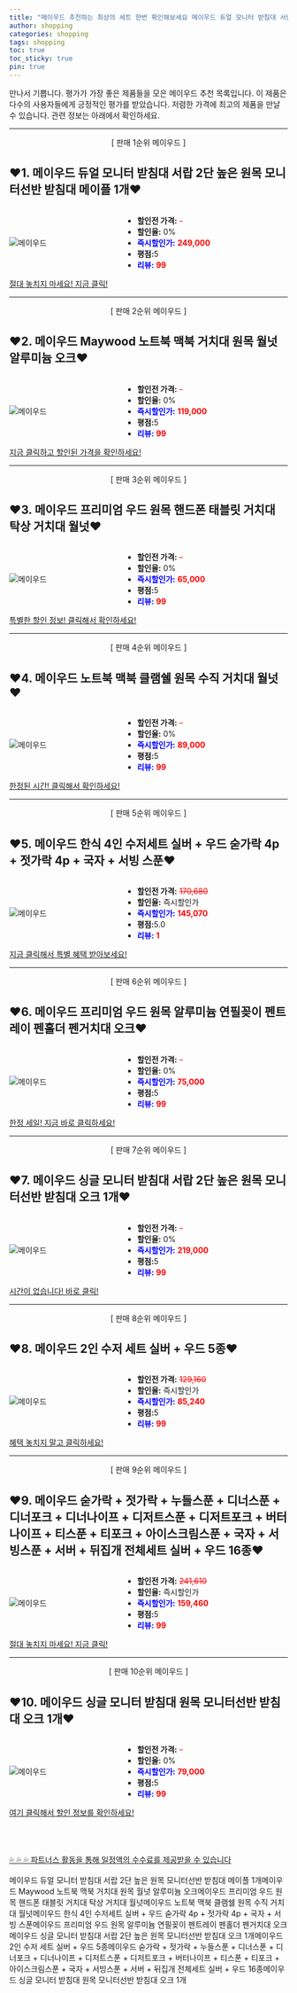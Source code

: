 ```yaml
---
title: "메이우드 추천하는 최상의 세트 한번 확인해보세요 메이우드 듀얼 모니터 받침대 서랍"
author: shopping
categories: shopping
tags: shopping
toc: true
toc_sticky: true
pin: true
---
```

만나서 기쁩니다. 평가가 가장 좋은 제품들을 모은 메이우드 추천 목록입니다. 이 제품은 다수의 사용자들에게 긍정적인 평가를 받았습니다. 저렴한 가격에 최고의 제품을 만날 수 있습니다. 관련 정보는 아래에서 확인하세요.

---
<p class="toplist" style="margin: 0 auto; display: block; width: fit-content;">[ 판매 1순위 메이우드 ]</p>

<h2><strong>❤️1. 메이우드 듀얼 모니터 받침대 서랍 2단 높은 원목 모니터선반 받침대 메이플 1개❤️</strong></h2>

<div style="display: flex; align-items: center;">
    <div style="flex: 0.4;">
        <img src="https://thumbnail6.coupangcdn.com/thumbnails/remote/230x230ex/image/vendor_inventory/1b88/1f38a7e027f476e720a57f6b38ddd03550ad85e3a6688cafb77657809e40.jpg" alt="메이우드" style="max-width: 100%;">
    </div>
    <div style="flex: 0.6; margin-left: 10px;">
        <ul>
            <li><strong>할인전 가격:</strong> <del style="color: red;">-</del></li>
            <li><strong>할인율:</strong> 0%</li>
            <li><span style='color:blue'><strong>즉시할인가:</strong></span> <span style='color:red'><strong>249,000</strong></span></li>
            <li><strong>평점:</strong>5</li>
            <li><span style='color:blue'><strong>리뷰:</strong></span> <span style='color:red'><strong>99</strong></span></li>
        </ul>
    </div>
</div>
<div class="center">
    <a href="https://William4Davisa.github.io?lptag=AF9450613&subid=githubio&pageKey=8163839806&traceid=V0-153&itemId=23286708391&vendorItemId=90318969631" class="myButton">
        절대 놓치지 마세요! 지금 클릭!
    </a>
</div>


---
<p class="toplist" style="margin: 0 auto; display: block; width: fit-content;">[ 판매 2순위 메이우드 ]</p>

<h2><strong>❤️2. 메이우드 Maywood 노트북 맥북 거치대 원목 월넛 알루미늄 오크❤️</strong></h2>

<div style="display: flex; align-items: center;">
    <div style="flex: 0.4;">
        <img src="https://thumbnail10.coupangcdn.com/thumbnails/remote/230x230ex/image/vendor_inventory/4043/398be17ce9cfaf502b495f3caee6a42f6ce3018c082e7294b9a2f25c05ec.jpg" alt="메이우드" style="max-width: 100%;">
    </div>
    <div style="flex: 0.6; margin-left: 10px;">
        <ul>
            <li><strong>할인전 가격:</strong> <del style="color: red;">-</del></li>
            <li><strong>할인율:</strong> 0%</li>
            <li><span style='color:blue'><strong>즉시할인가:</strong></span> <span style='color:red'><strong>119,000</strong></span></li>
            <li><strong>평점:</strong>5</li>
            <li><span style='color:blue'><strong>리뷰:</strong></span> <span style='color:red'><strong>99</strong></span></li>
        </ul>
    </div>
</div>
<div class="center">
    <a href="https://William4Davisa.github.io?lptag=AF9450613&subid=githubio&pageKey=8163787114&traceid=V0-153&itemId=23286414020&vendorItemId=90318679579" class="myButton">
        지금 클릭하고 할인된 가격을 확인하세요!
    </a>
</div>


---
<p class="toplist" style="margin: 0 auto; display: block; width: fit-content;">[ 판매 3순위 메이우드 ]</p>

<h2><strong>❤️3. 메이우드 프리미엄 우드 원목 핸드폰 태블릿 거치대 탁상 거치대 월넛❤️</strong></h2>

<div style="display: flex; align-items: center;">
    <div style="flex: 0.4;">
        <img src="https://thumbnail7.coupangcdn.com/thumbnails/remote/230x230ex/image/vendor_inventory/16f1/cbedfa311137449c8919fb8ad44eaa2400515f2227c303719431629a042c.jpg" alt="메이우드" style="max-width: 100%;">
    </div>
    <div style="flex: 0.6; margin-left: 10px;">
        <ul>
            <li><strong>할인전 가격:</strong> <del style="color: red;">-</del></li>
            <li><strong>할인율:</strong> 0%</li>
            <li><span style='color:blue'><strong>즉시할인가:</strong></span> <span style='color:red'><strong>65,000</strong></span></li>
            <li><strong>평점:</strong>5</li>
            <li><span style='color:blue'><strong>리뷰:</strong></span> <span style='color:red'><strong>99</strong></span></li>
        </ul>
    </div>
</div>
<div class="center">
    <a href="https://William4Davisa.github.io?lptag=AF9450613&subid=githubio&pageKey=8164129714&traceid=V0-153&itemId=23287937627&vendorItemId=90320184961" class="myButton">
        특별한 할인 정보! 클릭해서 확인하세요!
    </a>
</div>


---
<p class="toplist" style="margin: 0 auto; display: block; width: fit-content;">[ 판매 4순위 메이우드 ]</p>

<h2><strong>❤️4. 메이우드 노트북 맥북 클램쉘 원목 수직 거치대 월넛❤️</strong></h2>

<div style="display: flex; align-items: center;">
    <div style="flex: 0.4;">
        <img src="https://thumbnail10.coupangcdn.com/thumbnails/remote/230x230ex/image/vendor_inventory/de2c/bdd2820b700fb072ec3844b625a43f7a0d3fe7754813cf05a9b26f53c64c.png" alt="메이우드" style="max-width: 100%;">
    </div>
    <div style="flex: 0.6; margin-left: 10px;">
        <ul>
            <li><strong>할인전 가격:</strong> <del style="color: red;">-</del></li>
            <li><strong>할인율:</strong> 0%</li>
            <li><span style='color:blue'><strong>즉시할인가:</strong></span> <span style='color:red'><strong>89,000</strong></span></li>
            <li><strong>평점:</strong>5</li>
            <li><span style='color:blue'><strong>리뷰:</strong></span> <span style='color:red'><strong>99</strong></span></li>
        </ul>
    </div>
</div>
<div class="center">
    <a href="https://William4Davisa.github.io?lptag=AF9450613&subid=githubio&pageKey=8164059877&traceid=V0-153&itemId=23287659316&vendorItemId=90319916311" class="myButton">
        한정된 시간! 클릭해서 확인하세요!
    </a>
</div>


---
<p class="toplist" style="margin: 0 auto; display: block; width: fit-content;">[ 판매 5순위 메이우드 ]</p>

<h2><strong>❤️5. 메이우드 한식 4인 수저세트 실버 + 우드 숟가락 4p + 젓가락 4p + 국자 + 서빙 스푼❤️</strong></h2>

<div style="display: flex; align-items: center;">
    <div style="flex: 0.4;">
        <img src="https://thumbnail10.coupangcdn.com/thumbnails/remote/230x230ex/image/rs_quotation_api/do16tv8h/3d67c89806f141019bf12d70314ca042.jpg" alt="메이우드" style="max-width: 100%;">
    </div>
    <div style="flex: 0.6; margin-left: 10px;">
        <ul>
            <li><strong>할인전 가격:</strong> <del style="color: red;">170,680</del></li>
            <li><strong>할인율:</strong> 즉시할인가</li>
            <li><span style='color:blue'><strong>즉시할인가:</strong></span> <span style='color:red'><strong>145,070</strong></span></li>
            <li><strong>평점:</strong>5.0</li>
            <li><span style='color:blue'><strong>리뷰:</strong></span> <span style='color:red'><strong>1</strong></span></li>
        </ul>
    </div>
</div>
<div class="center">
    <a href="https://William4Davisa.github.io?lptag=AF9450613&subid=githubio&pageKey=6713896142&traceid=V0-153&itemId=15595814732&vendorItemId=82814620821" class="myButton">
        지금 클릭해서 특별 혜택 받아보세요!
    </a>
</div>


---
<p class="toplist" style="margin: 0 auto; display: block; width: fit-content;">[ 판매 6순위 메이우드 ]</p>

<h2><strong>❤️6. 메이우드 프리미엄 우드 원목 알루미늄 연필꽂이 펜트레이 펜홀더 펜거치대 오크❤️</strong></h2>

<div style="display: flex; align-items: center;">
    <div style="flex: 0.4;">
        <img src="https://thumbnail9.coupangcdn.com/thumbnails/remote/230x230ex/image/vendor_inventory/8b5a/5e4c7ab23ddd27ea31061b5d389e9ac86962e5f58fddf3dfca9859279970.jpg" alt="메이우드" style="max-width: 100%;">
    </div>
    <div style="flex: 0.6; margin-left: 10px;">
        <ul>
            <li><strong>할인전 가격:</strong> <del style="color: red;">-</del></li>
            <li><strong>할인율:</strong> 0%</li>
            <li><span style='color:blue'><strong>즉시할인가:</strong></span> <span style='color:red'><strong>75,000</strong></span></li>
            <li><strong>평점:</strong>5</li>
            <li><span style='color:blue'><strong>리뷰:</strong></span> <span style='color:red'><strong>99</strong></span></li>
        </ul>
    </div>
</div>
<div class="center">
    <a href="https://William4Davisa.github.io?lptag=AF9450613&subid=githubio&pageKey=8164096194&traceid=V0-153&itemId=23287805162&vendorItemId=90320053719" class="myButton">
        한정 세일! 지금 바로 클릭하세요!
    </a>
</div>


---
<p class="toplist" style="margin: 0 auto; display: block; width: fit-content;">[ 판매 7순위 메이우드 ]</p>

<h2><strong>❤️7. 메이우드 싱글 모니터 받침대 서랍 2단 높은 원목 모니터선반 받침대 오크 1개❤️</strong></h2>

<div style="display: flex; align-items: center;">
    <div style="flex: 0.4;">
        <img src="https://thumbnail8.coupangcdn.com/thumbnails/remote/230x230ex/image/vendor_inventory/eb04/95949c0deb5a227145a04213198fd2ffc20b21ec4982fe34a07eeeb74ae2.jpg" alt="메이우드" style="max-width: 100%;">
    </div>
    <div style="flex: 0.6; margin-left: 10px;">
        <ul>
            <li><strong>할인전 가격:</strong> <del style="color: red;">-</del></li>
            <li><strong>할인율:</strong> 0%</li>
            <li><span style='color:blue'><strong>즉시할인가:</strong></span> <span style='color:red'><strong>219,000</strong></span></li>
            <li><strong>평점:</strong>5</li>
            <li><span style='color:blue'><strong>리뷰:</strong></span> <span style='color:red'><strong>99</strong></span></li>
        </ul>
    </div>
</div>
<div class="center">
    <a href="https://William4Davisa.github.io?lptag=AF9450613&subid=githubio&pageKey=8163846393&traceid=V0-153&itemId=23286742651&vendorItemId=90319003317" class="myButton">
        시간이 없습니다! 바로 클릭!
    </a>
</div>


---
<p class="toplist" style="margin: 0 auto; display: block; width: fit-content;">[ 판매 8순위 메이우드 ]</p>

<h2><strong>❤️8. 메이우드 2인 수저 세트 실버 + 우드 5종❤️</strong></h2>

<div style="display: flex; align-items: center;">
    <div style="flex: 0.4;">
        <img src="https://thumbnail10.coupangcdn.com/thumbnails/remote/230x230ex/image/rs_quotation_api/pcihsino/8f2bcd3a4770409bbc694ca97aa80664.jpg" alt="메이우드" style="max-width: 100%;">
    </div>
    <div style="flex: 0.6; margin-left: 10px;">
        <ul>
            <li><strong>할인전 가격:</strong> <del style="color: red;">129,160</del></li>
            <li><strong>할인율:</strong> 즉시할인가</li>
            <li><span style='color:blue'><strong>즉시할인가:</strong></span> <span style='color:red'><strong>85,240</strong></span></li>
            <li><strong>평점:</strong>5</li>
            <li><span style='color:blue'><strong>리뷰:</strong></span> <span style='color:red'><strong>99</strong></span></li>
        </ul>
    </div>
</div>
<div class="center">
    <a href="https://William4Davisa.github.io?lptag=AF9450613&subid=githubio&pageKey=6713914883&traceid=V0-153&itemId=15595910024&vendorItemId=82814712647" class="myButton">
        혜택 놓치지 말고 클릭하세요!
    </a>
</div>


---
<p class="toplist" style="margin: 0 auto; display: block; width: fit-content;">[ 판매 9순위 메이우드 ]</p>

<h2><strong>❤️9. 메이우드 숟가락 + 젓가락 + 누들스푼 + 디너스푼 + 디너포크 + 디너나이프 + 디저트스푼 + 디저트포크 + 버터나이프 + 티스푼 + 티포크 + 아이스크림스푼 + 국자 + 서빙스푼 + 서버 + 뒤집개 전체세트 실버 + 우드 16종❤️</strong></h2>

<div style="display: flex; align-items: center;">
    <div style="flex: 0.4;">
        <img src="https://thumbnail7.coupangcdn.com/thumbnails/remote/230x230ex/image/rs_quotation_api/byiuca99/1228b73288284db7bac88610eae5b0e6.jpg" alt="메이우드" style="max-width: 100%;">
    </div>
    <div style="flex: 0.6; margin-left: 10px;">
        <ul>
            <li><strong>할인전 가격:</strong> <del style="color: red;">241,610</del></li>
            <li><strong>할인율:</strong> 즉시할인가</li>
            <li><span style='color:blue'><strong>즉시할인가:</strong></span> <span style='color:red'><strong>159,460</strong></span></li>
            <li><strong>평점:</strong>5</li>
            <li><span style='color:blue'><strong>리뷰:</strong></span> <span style='color:red'><strong>99</strong></span></li>
        </ul>
    </div>
</div>
<div class="center">
    <a href="https://William4Davisa.github.io?lptag=AF9450613&subid=githubio&pageKey=6713913974&traceid=V0-153&itemId=15595904704&vendorItemId=82814707886" class="myButton">
        절대 놓치지 마세요! 지금 클릭!
    </a>
</div>


---
<p class="toplist" style="margin: 0 auto; display: block; width: fit-content;">[ 판매 10순위 메이우드 ]</p>

<h2><strong>❤️10. 메이우드 싱글 모니터 받침대 원목 모니터선반 받침대 오크 1개❤️</strong></h2>

<div style="display: flex; align-items: center;">
    <div style="flex: 0.4;">
        <img src="https://thumbnail9.coupangcdn.com/thumbnails/remote/230x230ex/image/vendor_inventory/1d5f/4b1382849cc31fc1d0104d08c729c297220bc45203ec8e90d78be28a2cd5.jpg" alt="메이우드" style="max-width: 100%;">
    </div>
    <div style="flex: 0.6; margin-left: 10px;">
        <ul>
            <li><strong>할인전 가격:</strong> <del style="color: red;">-</del></li>
            <li><strong>할인율:</strong> 0%</li>
            <li><span style='color:blue'><strong>즉시할인가:</strong></span> <span style='color:red'><strong>79,000</strong></span></li>
            <li><strong>평점:</strong>5</li>
            <li><span style='color:blue'><strong>리뷰:</strong></span> <span style='color:red'><strong>99</strong></span></li>
        </ul>
    </div>
</div>
<div class="center">
    <a href="https://William4Davisa.github.io?lptag=AF9450613&subid=githubio&pageKey=8163859907&traceid=V0-153&itemId=23286807520&vendorItemId=90319068074" class="myButton">
        여기 클릭해서 할인 정보를 확인하세요!
    </a>
</div>

<br><br><br>[💦 💦 💦 파트너스 활동을 통해 일정액의 수수료를 제공받을 수 있습니다](https://link.coupang.com/a/bcpT2c)<br><br>메이우드 듀얼 모니터 받침대 서랍 2단 높은 원목 모니터선반 받침대 메이플 1개메이우드 Maywood 노트북 맥북 거치대 원목 월넛 알루미늄 오크메이우드 프리미엄 우드 원목 핸드폰 태블릿 거치대 탁상 거치대 월넛메이우드 노트북 맥북 클램쉘 원목 수직 거치대 월넛메이우드 한식 4인 수저세트 실버 + 우드 숟가락 4p + 젓가락 4p + 국자 + 서빙 스푼메이우드 프리미엄 우드 원목 알루미늄 연필꽂이 펜트레이 펜홀더 펜거치대 오크메이우드 싱글 모니터 받침대 서랍 2단 높은 원목 모니터선반 받침대 오크 1개메이우드 2인 수저 세트 실버 + 우드 5종메이우드 숟가락 + 젓가락 + 누들스푼 + 디너스푼 + 디너포크 + 디너나이프 + 디저트스푼 + 디저트포크 + 버터나이프 + 티스푼 + 티포크 + 아이스크림스푼 + 국자 + 서빙스푼 + 서버 + 뒤집개 전체세트 실버 + 우드 16종메이우드 싱글 모니터 받침대 원목 모니터선반 받침대 오크 1개